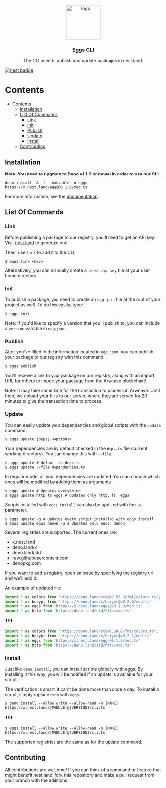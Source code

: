 <br />
<p align="center">
  <a href="https://github.com/nestlandofficial/nest.land">
    <img src="https://github.com/nestlandofficial/nest.land/raw/master/web/src/assets/nest_light.png" alt="logo" width="110">
  </a>

  <h3 align="center">Eggs CLI</h3>

  <p align="center">
    The CLI used to publish and update packages in nest.land.
 </p>
</p>

[![nest badge](https://nest.land/badge.svg)](https://nest.land/package/eggs)

# Contents
- [Contents](#contents)
  - [Installation](#installation)
  - [List Of Commands](#list-of-commands)
    - [Link](#link)
    - [Init](#init)
    - [Publish](#publish)
    - [Update](#update)
    - [Install](#install)
  - [Contributing](#contributing)

## Installation

**Note: You need to upgrade to Deno v1.1.0 or newer in order to use our CLI.**
```
deno install -A -f --unstable -n eggs https://x.nest.land/eggs@0.1.0/mod.ts
```
For more information, see the [documentation](https://nest.land/#docs).

## List Of Commands

### Link

Before publishing a package to our registry, you'll need to get an API key. Visit [nest.land](https://nest.land/#start) to generate one.

Then, use `link` to add it to the CLI:
```
$ eggs link <key>
```

Alternatively, you can manually create a `.nest-api-key` file at your user home directory.

### Init

To publish a package, you need to create an `egg.json` file at the root of your project as well. To do this easily, type:
```
$ eggs init
```
Note: If you'd like to specify a version that you'll publish to, you can include a `version` variable in `egg.json`.

### Publish

After you've filled in the information located in `egg.json`, you can publish your package to our registry with this command:
```
$ eggs publish
```

You'll receive a link to your package on our registry, along with an import URL for others to import your package from the Arweave blockchain!

Note: It may take some time for the transaction to process in Arweave. Until then, we upload your files to our server, where they are served for 20 minutes to give the transaction time to process.

### Update

You can easily update your dependencies and global scripts with the `update` command.
```
$ eggs update [deps] <options>
```

Your dependencies are by default checked in the `deps.ts` file (current working directory). You can change this with `--file`
```shell
$ eggs update # default to deps.ts
$ eggs update --file dependencies.ts 
```

In regular mode, all your dependencies are updated. You can choose which ones will be modified by adding them as arguments.
```shell
$ eggs update # Updates everything
$ eggs update http fs eggs # Updates only http, fs, eggs
```

Scripts installed with `eggs install` can also be updated with the `-g` parameter.
```shell
$ eggs update -g # Updates every script installed with eggs install
$ eggs update eggs denon -g # Updates only eggs, denon
```

Several registries are supported. The current ones are:
 - x.nest.land
 - deno.land/x
 - deno.land/std
 - raw.githubusercontent.com
 - denopkg.com

If you want to add a registry, open an issue by specifying the registry url and we'll add it.

An example of updated file:
```ts
import * as colors from "https://deno.land/std@v0.55.0/fmt/colors.ts";
import * as bcrypt from "https://deno.land/x/bcrypt@v0.2.0/mod.ts"
import * as eggs from "https://x.nest.land/eggs@v0.1.0/mod.ts"
import * as http from "https://deno.land/std/http/mod.ts"
```
⬇️⬇️⬇️
```ts
import * as colors from "https://deno.land/std@0.58.0/fmt/colors.ts";
import * as bcrypt from "https://deno.land/x/bcrypt@v0.2.1/mod.ts"
import * as eggs from "https://x.nest.land/eggs@0.1.3/mod.ts"
import * as http from "https://deno.land/std/http/mod.ts"
```

### Install

Just like `deno install`, you can install scripts globally with eggs. By installing it this way, you will be notified if an update is available for your script. 

The verification is smart, it can't be done more than once a day. To install a script, simply replace `deno` with `eggs`.

```shell
$ deno install --allow-write --allow-read -n [NAME] https://x.nest.land/[MODULE]@[VERSION]/cli.ts
```
⬇️⬇️⬇️
```shell
$ eggs install --allow-write --allow-read -n [NAME] https://x.nest.land/[MODULE]@[VERSION]/cli.ts
```

The supported registries are the same as for the update command.

## Contributing

All contributions are welcome! If you can think of a command or feature that might benefit nest.land, fork this repository and make a pull request from your branch with the additions.